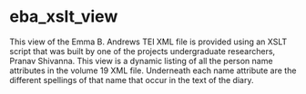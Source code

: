 eba_xslt_view
=============

This view of the Emma B. Andrews TEI XML file is provided using an XSLT script that was built by one of the projects undergraduate researchers, Pranav Shivanna. This view is a dynamic listing of all the person name attributes in the volume 19 XML file. Underneath each name attribute are the different spellings of that name that occur in the text of the diary.
